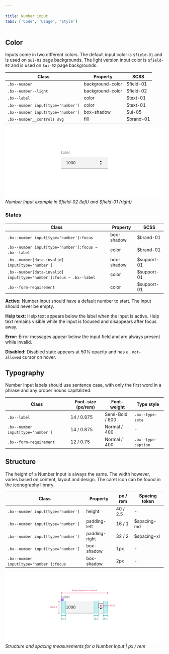 ```yaml
---

title: Number input
tabs: ['Code', 'Usage', 'Style']
---
```


## Color

Inputs come in two different colors. The default input color is `$field-01` and is used on `$ui-01` page backgrounds. The light version input color is `$field-02` and is used on `$ui-02` page backgrounds.

| Class                              | Property         | SCSS      |
| ---------------------------------- | ---------------- | --------- |
| `.bx--number`                      | background-color | $field-01 |
| `.bx--number--light`               | background-color | $field-02 |
| `.bx--label`                       | color            | $text-01  |
| `.bx--number input[type='number']` | color            | $text-01  |
| `.bx--number input[type='number']` | box-shadow       | $ui-05    |
| `.bx--number__controls svg`        | fill             | $brand-01 |

![Number Input example in $field-01 and $field-02](images/number-input-style-2.png)
_Number Input example in $field-02 (left) and $field-01 (right)_

### States

| Class                                                               | Property   | SCSS        |
| ------------------------------------------------------------------- | ---------- | ----------- |
| `.bx--number input[type='number']:focus`                            | box-shadow | $brand-01   |
| `.bx--number input[type='number']:focus ~ .bx--label`               | color      | $brand-01   |
| `.bx--number[data-invalid] input[type='number']`                    | box-shadow | $support-01 |
| `.bx--number[data-invalid] input[type='number']:focus ~ .bx--label` | color      | $support-01 |
| `.bx--form-requirement`                                             | color      | $support-01 |

**Active:** Number input should have a default number to start. The input should never be empty.

**Help text:** Help text appears below the label when the input is active. Help text remains visible while the input is focused and disappears after focus away.

**Error:** Error messages appear below the input field and are always present while invalid.

**Disabled:** Disabled state appears at 50% opacity and has a `.not-allowed` cursor on hover.

## Typography

Number Input labels should use sentence case, with only the first word in a phrase and any proper nouns capitalized.

| Class                              | Font-size (px/rem) | Font-weight     | Type style          |
| ---------------------------------- | ------------------ | --------------- | ------------------- |
| `.bx--label`                       | 14 / 0.875         | Semi-Bold / 600 | `.bx--type-zeta`    |
| `.bx--number input[type='number']` | 14 / 0.875         | Normal / 400    | -                   |
| `.bx--form-requirement`            | 12 / 0.75          | Normal / 400    | `.bx--type-caption` |

## Structure

The height of a Number Input is always the same. The width however, varies based on content, layout and design. The caret icon can be found in the [iconography](/guidelines/iconography/library) library.

| Class                                    | Property      | px / rem | Spacing token |
| ---------------------------------------- | ------------- | -------- | ------------- |
| `.bx--number input[type='number']`       | height        | 40 / 2.5 | -             |
| `.bx--number input[type='number']`       | padding-left  | 16 / 1   | $spacing-md   |
| `.bx--number input[type='number']`       | padding-right | 32 / 2   | $spacing-xl   |
| `.bx--number input[type='number']`       | box-shadow    | 1px      | -             |
| `.bx--number input[type='number']:focus` | box-shadow    | 2px      | -             |

![Structure and spacing for number input](images/number-input-style-1.png)
_Structure and spacing measurements for a Number Input | px / rem_
